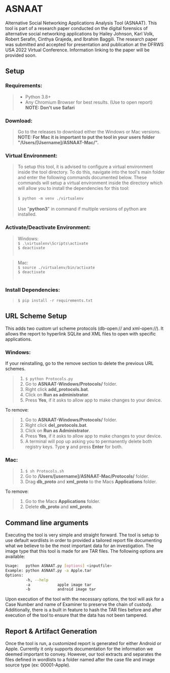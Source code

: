 # ASNAAT
Alternative Social Networking Applications Analysis Tool (ASNAAT). This tool is part of a research paper conducted on the digital forensics of alternative social networking applications by Hailey Johnson, Karl Volk, Robert Serafin, Cinthya Grajeda, and Ibrahim Baggili. The research paper was submitted and accepted for presentation and publication at the DFRWS USA 2022 Virtual Conference. Information linking to the paper will be provided soon.

## Setup

### Requirements:
>* Python 3.8+
>* Any Chromium Browser for best results. (Use to open report)<br/>
>**NOTE: Don't use Safari**

### Download:
>Go to the releases to download either the Windows or Mac versions.<br/>
>**NOTE: For Mac it is important to put the tool in your users folder "/Users/[Username]/ASNAAT-Mac/".**

### Virtual Environment:
>To setup this tool, it is advised to configure a virtual environment inside the tool directory. To do this, navigate into the tool's main folder and enter the following commands documented below. These commands will setup a virtual environment inside the directory which will allow you to install the dependencies for this tool:<br /><br />
>```$ python -m venv ./virtualenv```<br /><br />
>Use "**python3**" in command if multiple versions of python are installed.

### Activate/Deactivate Environment:

>Windows:<br />
>```$ .\virtualenv\Scripts\activate```<br />
>```$ deactivate                   ```<br /><br />

>Mac:<br />
```$ source ./virtualenv/bin/activate```<br />
```$ deactivate```<br /><br />


### Install Dependencies:
>```$ pip install -r requirements.txt```

## URL Scheme Setup
This adds two custom url scheme protocols (db-open:// and xml-open://). It allows the report to hyperlink SQLite and XML files to open with specific applications.

### Windows:
If your reinstalling, go to the remove section to delete the previous URL schemes.

>1. ```$ python Protocols.py```
>2. Go to **ASNAAT-Windows/Protocols/** folder.
>3. Right click **add_protocols.bat**.
>4. Click on **Run as administrator**.
>5. Press **Yes**, if it asks to allow app to make changes to your device.

To remove:
>1. Go to **ASNAAT-Windows/Protocols/** folder. 
>2. Right click **del_protocols.bat**.
>3. Click on **Run as Administrator**.
>4. Press **Yes**, if it asks to allow app to make changes to your device.<br />
>5. A terminal will pop up asking you to permanently delete both registry keys. Type **y** and press **Enter** for both.

### Mac:
>1. ```$ sh Protocols.sh```
>2. Go to **/Users/[username]/ASNAAT-Mac/Protocols/** folder.
>3. Drag **db_proto** and **xml_proto** to the Macs **Applications** folder.

To remove:
>1. Go to the Macs **Applications** folder.
>2. Delete **db_proto** and **xml_proto**.

## Command line arguments

Executing the tool is very simple and straight forward. 
The tool is setup to use default wordlists in order to provided a tailored report file documenting what we believe to be the most important data for an investigation. The image type that this tool is made for are TAR files. The following options are available:

```bash
Usage:   python ASNAAT.py [options] <inputfile>
Example: python ASNAAT.py -a Apple.tar
Options:
         -h, --help
         -a            apple image tar
         -b            android image tar
```

Upon execution of the tool with the necessary options, the tool will ask for a Case Number and name of Examiner to preserve the chain of custody. Additionally, there is a built in feature to hash the TAR files before and after execution of the tool to ensure that the data has not been tampered.

## Report & Artifact Generation
Once the tool is run, a customized report is generated for either Android or Apple. Currently it only supports documentation for the information we deemed important to convey. However, our tool extracts and separates the files defined in wordlists to a folder named after the case file and image source type (ex: 00001-Apple).
